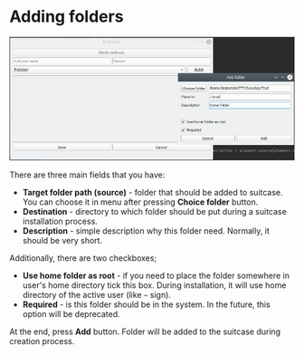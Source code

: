 # Adding folders
![](folder-menu.png)

There are three main fields that you have:
- **Target folder path (source)** - folder that should be added to suitcase.
You can choose it in menu after pressing **Choice folder** button. 
- **Destination** - directory to which folder should be put during a suitcase installation process.
- **Description** - simple description why this folder need. Normally, it should be very short.

Additionally, there are two checkboxes;
- **Use home folder as root** - if you need to place the folder somewhere in user's home directory tick this box.
During installation, it will use home directory of the active user (like `~` sign).
- **Required** - is this folder should be in the system. In the future, this option will be deprecated.

At the end, press **Add** button. Folder will be added to the suitcase during creation process.
